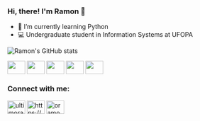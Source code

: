 ### Hi, there! I'm Ramon 👋
- 🌱 I’m currently learning Python
- 💻 Undergraduate student in Information Systems at UFOPA

![Ramon's GitHub stats](https://github-readme-stats.vercel.app/api?username=ramonroque&show_icons=true&theme=radical)

<div style="display: inline_block">
    <img align="center" height="30" width="40" src="https://cdn.jsdelivr.net/gh/devicons/devicon/icons/html5/html5-original.svg">
    <img align="center" height="30" width="40" src="https://cdn.jsdelivr.net/gh/devicons/devicon/icons/css3/css3-original.svg">
    <img align="center" height="30" width="40" src="https://cdn.jsdelivr.net/gh/devicons/devicon/icons/javascript/javascript-original.svg">
    <img align="center" height="30" width="40" src="https://cdn.jsdelivr.net/gh/devicons/devicon/icons/java/java-original.svg">
    <img align="center" height="30" width="40" src="https://cdn.jsdelivr.net/gh/devicons/devicon/icons/c/c-original.svg">
<div>
<h3 align="left">Connect with me:</h3>
<p align="left">
<a href="https://twitter.com/ultimoramon" target="_blank" rel="noopener noreferrer"><img align="center" src="https://raw.githubusercontent.com/rahuldkjain/github-profile-readme-generator/master/src/images/icons/Social/twitter.svg" alt="ultimoramon" height="30" width="40" /></a>
<a href="https://linkedin.com/in/oramonroque/" target="_blank" rel="noopener noreferrer"><img align="center" src="https://raw.githubusercontent.com/rahuldkjain/github-profile-readme-generator/master/src/images/icons/Social/linked-in-alt.svg" alt="https://www.linkedin.com/in/oramonroque/" height="30" width="40" /></a>
<a href="https://instagram.com/oramonroque" target="_blank" rel="noopener noreferrer"><img align="center" src="https://raw.githubusercontent.com/rahuldkjain/github-profile-readme-generator/master/src/images/icons/Social/instagram.svg" alt="oramonroque" height="30" width="40" /></a>
</p>
